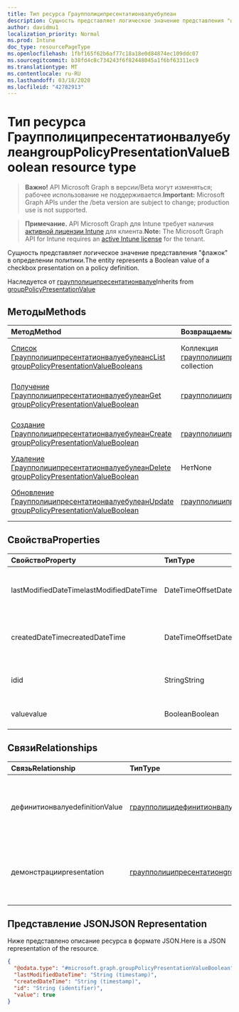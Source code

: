 ```yaml
---
title: Тип ресурса Граупполиципресентатионвалуебулеан
description: Сущность представляет логическое значение представления "флажок" в определении политики.
author: davidmu1
localization_priority: Normal
ms.prod: Intune
doc_type: resourcePageType
ms.openlocfilehash: 1fbf165f62b6af77c18a18e0d84874ec109ddc07
ms.sourcegitcommit: b38fd4c8c734243f6f82448045a1f6bf63311ec9
ms.translationtype: MT
ms.contentlocale: ru-RU
ms.lasthandoff: 03/18/2020
ms.locfileid: "42782913"
---
```

# <a name="grouppolicypresentationvalueboolean-resource-type"></a><span data-ttu-id="e8f85-103">Тип ресурса Граупполиципресентатионвалуебулеан</span><span class="sxs-lookup"><span data-stu-id="e8f85-103">groupPolicyPresentationValueBoolean resource type</span></span>

> <span data-ttu-id="e8f85-104">**Важно!** API Microsoft Graph в версии/Beta могут изменяться; рабочее использование не поддерживается.</span><span class="sxs-lookup"><span data-stu-id="e8f85-104">**Important:** Microsoft Graph APIs under the /beta version are subject to change; production use is not supported.</span></span>

> <span data-ttu-id="e8f85-105">**Примечание.** API Microsoft Graph для Intune требует наличия [активной лицензии Intune](https://go.microsoft.com/fwlink/?linkid=839381) для клиента.</span><span class="sxs-lookup"><span data-stu-id="e8f85-105">**Note:** The Microsoft Graph API for Intune requires an [active Intune license](https://go.microsoft.com/fwlink/?linkid=839381) for the tenant.</span></span>

<span data-ttu-id="e8f85-106">Сущность представляет логическое значение представления "флажок" в определении политики.</span><span class="sxs-lookup"><span data-stu-id="e8f85-106">The entity represents a Boolean value of a checkbox presentation on a policy definition.</span></span>


<span data-ttu-id="e8f85-107">Наследуется от [граупполиципресентатионвалуе](../resources/intune-grouppolicy-grouppolicypresentationvalue.md)</span><span class="sxs-lookup"><span data-stu-id="e8f85-107">Inherits from [groupPolicyPresentationValue](../resources/intune-grouppolicy-grouppolicypresentationvalue.md)</span></span>

## <a name="methods"></a><span data-ttu-id="e8f85-108">Методы</span><span class="sxs-lookup"><span data-stu-id="e8f85-108">Methods</span></span>
|<span data-ttu-id="e8f85-109">Метод</span><span class="sxs-lookup"><span data-stu-id="e8f85-109">Method</span></span>|<span data-ttu-id="e8f85-110">Возвращаемый тип</span><span class="sxs-lookup"><span data-stu-id="e8f85-110">Return Type</span></span>|<span data-ttu-id="e8f85-111">Описание</span><span class="sxs-lookup"><span data-stu-id="e8f85-111">Description</span></span>|
|:---|:---|:---|
|[<span data-ttu-id="e8f85-112">Список Граупполиципресентатионвалуебулеанс</span><span class="sxs-lookup"><span data-stu-id="e8f85-112">List groupPolicyPresentationValueBooleans</span></span>](../api/intune-grouppolicy-grouppolicypresentationvalueboolean-list.md)|<span data-ttu-id="e8f85-113">Коллекция [граупполиципресентатионвалуебулеан](../resources/intune-grouppolicy-grouppolicypresentationvalueboolean.md)</span><span class="sxs-lookup"><span data-stu-id="e8f85-113">[groupPolicyPresentationValueBoolean](../resources/intune-grouppolicy-grouppolicypresentationvalueboolean.md) collection</span></span>|<span data-ttu-id="e8f85-114">Список свойств и связей объектов [граупполиципресентатионвалуебулеан](../resources/intune-grouppolicy-grouppolicypresentationvalueboolean.md) .</span><span class="sxs-lookup"><span data-stu-id="e8f85-114">List properties and relationships of the [groupPolicyPresentationValueBoolean](../resources/intune-grouppolicy-grouppolicypresentationvalueboolean.md) objects.</span></span>|
|[<span data-ttu-id="e8f85-115">Получение Граупполиципресентатионвалуебулеан</span><span class="sxs-lookup"><span data-stu-id="e8f85-115">Get groupPolicyPresentationValueBoolean</span></span>](../api/intune-grouppolicy-grouppolicypresentationvalueboolean-get.md)|[<span data-ttu-id="e8f85-116">граупполиципресентатионвалуебулеан</span><span class="sxs-lookup"><span data-stu-id="e8f85-116">groupPolicyPresentationValueBoolean</span></span>](../resources/intune-grouppolicy-grouppolicypresentationvalueboolean.md)|<span data-ttu-id="e8f85-117">Чтение свойств и связей объекта [граупполиципресентатионвалуебулеан](../resources/intune-grouppolicy-grouppolicypresentationvalueboolean.md) .</span><span class="sxs-lookup"><span data-stu-id="e8f85-117">Read properties and relationships of the [groupPolicyPresentationValueBoolean](../resources/intune-grouppolicy-grouppolicypresentationvalueboolean.md) object.</span></span>|
|[<span data-ttu-id="e8f85-118">Создание Граупполиципресентатионвалуебулеан</span><span class="sxs-lookup"><span data-stu-id="e8f85-118">Create groupPolicyPresentationValueBoolean</span></span>](../api/intune-grouppolicy-grouppolicypresentationvalueboolean-create.md)|[<span data-ttu-id="e8f85-119">граупполиципресентатионвалуебулеан</span><span class="sxs-lookup"><span data-stu-id="e8f85-119">groupPolicyPresentationValueBoolean</span></span>](../resources/intune-grouppolicy-grouppolicypresentationvalueboolean.md)|<span data-ttu-id="e8f85-120">Создание нового объекта [граупполиципресентатионвалуебулеан](../resources/intune-grouppolicy-grouppolicypresentationvalueboolean.md) .</span><span class="sxs-lookup"><span data-stu-id="e8f85-120">Create a new [groupPolicyPresentationValueBoolean](../resources/intune-grouppolicy-grouppolicypresentationvalueboolean.md) object.</span></span>|
|[<span data-ttu-id="e8f85-121">Удаление Граупполиципресентатионвалуебулеан</span><span class="sxs-lookup"><span data-stu-id="e8f85-121">Delete groupPolicyPresentationValueBoolean</span></span>](../api/intune-grouppolicy-grouppolicypresentationvalueboolean-delete.md)|<span data-ttu-id="e8f85-122">Нет</span><span class="sxs-lookup"><span data-stu-id="e8f85-122">None</span></span>|<span data-ttu-id="e8f85-123">Удаляет объект [граупполиципресентатионвалуебулеан](../resources/intune-grouppolicy-grouppolicypresentationvalueboolean.md).</span><span class="sxs-lookup"><span data-stu-id="e8f85-123">Deletes a [groupPolicyPresentationValueBoolean](../resources/intune-grouppolicy-grouppolicypresentationvalueboolean.md).</span></span>|
|[<span data-ttu-id="e8f85-124">Обновление Граупполиципресентатионвалуебулеан</span><span class="sxs-lookup"><span data-stu-id="e8f85-124">Update groupPolicyPresentationValueBoolean</span></span>](../api/intune-grouppolicy-grouppolicypresentationvalueboolean-update.md)|[<span data-ttu-id="e8f85-125">граупполиципресентатионвалуебулеан</span><span class="sxs-lookup"><span data-stu-id="e8f85-125">groupPolicyPresentationValueBoolean</span></span>](../resources/intune-grouppolicy-grouppolicypresentationvalueboolean.md)|<span data-ttu-id="e8f85-126">Обновление свойств объекта [граупполиципресентатионвалуебулеан](../resources/intune-grouppolicy-grouppolicypresentationvalueboolean.md) .</span><span class="sxs-lookup"><span data-stu-id="e8f85-126">Update the properties of a [groupPolicyPresentationValueBoolean](../resources/intune-grouppolicy-grouppolicypresentationvalueboolean.md) object.</span></span>|

## <a name="properties"></a><span data-ttu-id="e8f85-127">Свойства</span><span class="sxs-lookup"><span data-stu-id="e8f85-127">Properties</span></span>
|<span data-ttu-id="e8f85-128">Свойство</span><span class="sxs-lookup"><span data-stu-id="e8f85-128">Property</span></span>|<span data-ttu-id="e8f85-129">Тип</span><span class="sxs-lookup"><span data-stu-id="e8f85-129">Type</span></span>|<span data-ttu-id="e8f85-130">Описание</span><span class="sxs-lookup"><span data-stu-id="e8f85-130">Description</span></span>|
|:---|:---|:---|
|<span data-ttu-id="e8f85-131">lastModifiedDateTime</span><span class="sxs-lookup"><span data-stu-id="e8f85-131">lastModifiedDateTime</span></span>|<span data-ttu-id="e8f85-132">DateTimeOffset</span><span class="sxs-lookup"><span data-stu-id="e8f85-132">DateTimeOffset</span></span>|<span data-ttu-id="e8f85-133">Дата и время последнего изменения объекта.</span><span class="sxs-lookup"><span data-stu-id="e8f85-133">The date and time the object was last modified.</span></span> <span data-ttu-id="e8f85-134">Наследуется от [граупполиципресентатионвалуе](../resources/intune-grouppolicy-grouppolicypresentationvalue.md)</span><span class="sxs-lookup"><span data-stu-id="e8f85-134">Inherited from [groupPolicyPresentationValue](../resources/intune-grouppolicy-grouppolicypresentationvalue.md)</span></span>|
|<span data-ttu-id="e8f85-135">createdDateTime</span><span class="sxs-lookup"><span data-stu-id="e8f85-135">createdDateTime</span></span>|<span data-ttu-id="e8f85-136">DateTimeOffset</span><span class="sxs-lookup"><span data-stu-id="e8f85-136">DateTimeOffset</span></span>|<span data-ttu-id="e8f85-137">Дата и время создания объекта.</span><span class="sxs-lookup"><span data-stu-id="e8f85-137">The date and time the object was created.</span></span> <span data-ttu-id="e8f85-138">Наследуется от [граупполиципресентатионвалуе](../resources/intune-grouppolicy-grouppolicypresentationvalue.md)</span><span class="sxs-lookup"><span data-stu-id="e8f85-138">Inherited from [groupPolicyPresentationValue](../resources/intune-grouppolicy-grouppolicypresentationvalue.md)</span></span>|
|<span data-ttu-id="e8f85-139">id</span><span class="sxs-lookup"><span data-stu-id="e8f85-139">id</span></span>|<span data-ttu-id="e8f85-140">String</span><span class="sxs-lookup"><span data-stu-id="e8f85-140">String</span></span>|<span data-ttu-id="e8f85-141">Ключ объекта.</span><span class="sxs-lookup"><span data-stu-id="e8f85-141">Key of the entity.</span></span> <span data-ttu-id="e8f85-142">Наследуется от [граупполиципресентатионвалуе](../resources/intune-grouppolicy-grouppolicypresentationvalue.md)</span><span class="sxs-lookup"><span data-stu-id="e8f85-142">Inherited from [groupPolicyPresentationValue](../resources/intune-grouppolicy-grouppolicypresentationvalue.md)</span></span>|
|<span data-ttu-id="e8f85-143">value</span><span class="sxs-lookup"><span data-stu-id="e8f85-143">value</span></span>|<span data-ttu-id="e8f85-144">Boolean</span><span class="sxs-lookup"><span data-stu-id="e8f85-144">Boolean</span></span>|<span data-ttu-id="e8f85-145">Логическое значение для связанной презентации.</span><span class="sxs-lookup"><span data-stu-id="e8f85-145">An boolean value for the associated presentation.</span></span>|

## <a name="relationships"></a><span data-ttu-id="e8f85-146">Связи</span><span class="sxs-lookup"><span data-stu-id="e8f85-146">Relationships</span></span>
|<span data-ttu-id="e8f85-147">Связь</span><span class="sxs-lookup"><span data-stu-id="e8f85-147">Relationship</span></span>|<span data-ttu-id="e8f85-148">Тип</span><span class="sxs-lookup"><span data-stu-id="e8f85-148">Type</span></span>|<span data-ttu-id="e8f85-149">Описание</span><span class="sxs-lookup"><span data-stu-id="e8f85-149">Description</span></span>|
|:---|:---|:---|
|<span data-ttu-id="e8f85-150">дефинитионвалуе</span><span class="sxs-lookup"><span data-stu-id="e8f85-150">definitionValue</span></span>|[<span data-ttu-id="e8f85-151">граупполицидефинитионвалуе</span><span class="sxs-lookup"><span data-stu-id="e8f85-151">groupPolicyDefinitionValue</span></span>](../resources/intune-grouppolicy-grouppolicydefinitionvalue.md)|<span data-ttu-id="e8f85-152">Значение определения групповой политики, связанное со значением представления.</span><span class="sxs-lookup"><span data-stu-id="e8f85-152">The group policy definition value associated with the presentation value.</span></span> <span data-ttu-id="e8f85-153">Наследуется от [граупполиципресентатионвалуе](../resources/intune-grouppolicy-grouppolicypresentationvalue.md)</span><span class="sxs-lookup"><span data-stu-id="e8f85-153">Inherited from [groupPolicyPresentationValue](../resources/intune-grouppolicy-grouppolicypresentationvalue.md)</span></span>|
|<span data-ttu-id="e8f85-154">демонстрации</span><span class="sxs-lookup"><span data-stu-id="e8f85-154">presentation</span></span>|[<span data-ttu-id="e8f85-155">граупполиципресентатион</span><span class="sxs-lookup"><span data-stu-id="e8f85-155">groupPolicyPresentation</span></span>](../resources/intune-grouppolicy-grouppolicypresentation.md)|<span data-ttu-id="e8f85-156">Представление групповой политики, связанное со значением презентации.</span><span class="sxs-lookup"><span data-stu-id="e8f85-156">The group policy presentation associated with the presentation value.</span></span> <span data-ttu-id="e8f85-157">Наследуется от [граупполиципресентатионвалуе](../resources/intune-grouppolicy-grouppolicypresentationvalue.md)</span><span class="sxs-lookup"><span data-stu-id="e8f85-157">Inherited from [groupPolicyPresentationValue](../resources/intune-grouppolicy-grouppolicypresentationvalue.md)</span></span>|

## <a name="json-representation"></a><span data-ttu-id="e8f85-158">Представление JSON</span><span class="sxs-lookup"><span data-stu-id="e8f85-158">JSON Representation</span></span>
<span data-ttu-id="e8f85-159">Ниже представлено описание ресурса в формате JSON.</span><span class="sxs-lookup"><span data-stu-id="e8f85-159">Here is a JSON representation of the resource.</span></span>
<!-- {
  "blockType": "resource",
  "keyProperty": "id",
  "@odata.type": "microsoft.graph.groupPolicyPresentationValueBoolean"
}
-->
``` json
{
  "@odata.type": "#microsoft.graph.groupPolicyPresentationValueBoolean",
  "lastModifiedDateTime": "String (timestamp)",
  "createdDateTime": "String (timestamp)",
  "id": "String (identifier)",
  "value": true
}
```



